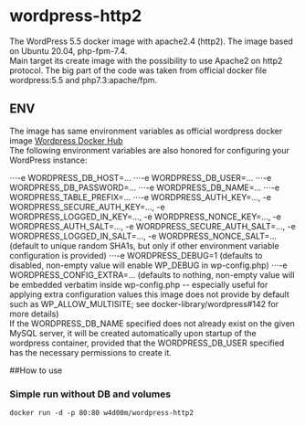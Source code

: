 # wordpress-http2
The WordPress 5.5 docker image with apache2.4 (http2). The image based on Ubuntu 20.04, php-fpm-7.4. \
Main target its create image with the possibility to use Apache2 on http2 protocol. The big part of the code was taken from official docker file wordpress:5.5 and php7.3:apache/fpm.

## ENV
The image has same environment variables as official wordpress docker image [Wordpress Docker Hub](https://hub.docker.com/_/wordpress) \
The following environment variables are also honored for configuring your WordPress instance:

⋅⋅⋅-e WORDPRESS_DB_HOST=...
⋅⋅⋅-e WORDPRESS_DB_USER=...
⋅⋅⋅-e WORDPRESS_DB_PASSWORD=...
⋅⋅⋅-e WORDPRESS_DB_NAME=...
⋅⋅⋅-e WORDPRESS_TABLE_PREFIX=...
⋅⋅⋅-e WORDPRESS_AUTH_KEY=..., -e WORDPRESS_SECURE_AUTH_KEY=..., -e WORDPRESS_LOGGED_IN_KEY=..., -e WORDPRESS_NONCE_KEY=..., -e WORDPRESS_AUTH_SALT=..., -e WORDPRESS_SECURE_AUTH_SALT=..., -e WORDPRESS_LOGGED_IN_SALT=..., -e WORDPRESS_NONCE_SALT=... (default to unique random SHA1s, but only if other environment variable configuration is provided)
⋅⋅⋅-e WORDPRESS_DEBUG=1 (defaults to disabled, non-empty value will enable WP_DEBUG in wp-config.php)
⋅⋅⋅-e WORDPRESS_CONFIG_EXTRA=... (defaults to nothing, non-empty value will be embedded verbatim inside wp-config.php -- especially useful for applying extra configuration values this image does not provide by default such as WP_ALLOW_MULTISITE; see docker-library/wordpress#142 for more details) \
If the WORDPRESS_DB_NAME specified does not already exist on the given MySQL server, it will be created automatically upon startup of the wordpress container, provided that the WORDPRESS_DB_USER specified has the necessary permissions to create it.


##How to use
### Simple run without DB and volumes

```
docker run -d -p 80:80 w4d00m/wordpress-http2
```